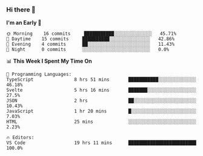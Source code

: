 ### Hi there 👋

<!--
**alexanderniebuhr/alexanderniebuhr** is a ✨ _special_ ✨ repository because its `README.md` (this file) appears on your GitHub profile.

Here are some ideas to get you started:

- 🔭 I’m currently working on ...
- 🌱 I’m currently learning ...
- 👯 I’m looking to collaborate on ...
- 🤔 I’m looking for help with ...
- 💬 Ask me about ...
- 📫 How to reach me: ...
- 😄 Pronouns: ...
- ⚡ Fun fact: ...
-->

<!--START_SECTION:waka-->
**I'm an Early 🐤** 

```text
🌞 Morning    16 commits     ███████████░░░░░░░░░░░░░░   45.71% 
🌆 Daytime    15 commits     ██████████░░░░░░░░░░░░░░░   42.86% 
🌃 Evening    4 commits      ██░░░░░░░░░░░░░░░░░░░░░░░   11.43% 
🌙 Night      0 commits      ░░░░░░░░░░░░░░░░░░░░░░░░░   0.0%

```


📊 **This Week I Spent My Time On** 

```text
💬 Programming Languages: 
TypeScript               8 hrs 51 mins       ███████████░░░░░░░░░░░░░░   46.18% 
Svelte                   5 hrs 16 mins       ███████░░░░░░░░░░░░░░░░░░   27.5% 
JSON                     2 hrs               ██░░░░░░░░░░░░░░░░░░░░░░░   10.43% 
JavaScript               1 hr 20 mins        █░░░░░░░░░░░░░░░░░░░░░░░░   7.03% 
HTML                     25 mins             ░░░░░░░░░░░░░░░░░░░░░░░░░   2.23%

🔥 Editors: 
VS Code                  19 hrs 11 mins      █████████████████████████   100.0%

```


<!--END_SECTION:waka-->
